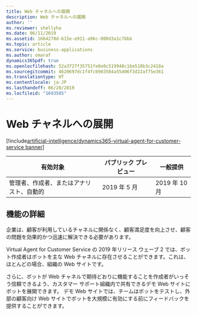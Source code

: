 ```yaml
---
title: Web チャネルへの展開
description: Web チャネルへの展開
author: ''
ms.reviewer: shellyha
ms.date: 06/11/2019
ms.assetid: 1664278d-615e-e911-a96c-000d3a1c7bbb
ms.topic: article
ms.service: business-applications
ms.author: omaraf
dynamics365pdf: true
ms.openlocfilehash: 52a3727f35751fe8e0c519948c16e518b3c2418a
ms.sourcegitcommit: 4620697dc1f4fc6903504a55406f3d22af75e361
ms.translationtype: HT
ms.contentlocale: ja-JP
ms.lasthandoff: 06/20/2019
ms.locfileid: "1693585"
---
```

# <a name="deployment-to-web-channels"></a>Web チャネルへの展開
[!include[artificial-intelligence/dynamics365-virtual-agent-for-customer-service banner](../includes/artificial-intelligence/dynamics365-virtual-agent-for-customer-service.md)]

| 有効対象    |  パブリック プレビュー | 一般提供 | 
| ---------- | ---------- |---------- |
|管理者、作成者、またはアナリスト、自動的|2019 年 5 月| 2019 年 10 月|






## <a name="feature-details"></a>機能の詳細
<!--feature detail start -->
企業は、顧客が利用しているチャネルに関係なく、顧客満足度を向上させ、顧客の問題を効果的かつ迅速に解決できる必要があります。 

Virtual Agent for Customer Service の 2019 年リリース ウェーブ 2 では、ボット作成者はボットを主な Web チャネルに存在させることができます。これは、ほとんどの場合、組織の Web サイトです。 

さらに、ボットが Web チャネルで期待どおりに機能することを作成者がいっそう信頼できるよう、カスタマー サポート組織内で共有できるデモ Web サイトにボットを展開できます。 デモ Web サイトでは、チームはボットをテストし、外部の顧客向け Web サイトでボットを大規模に有効にする前にフィードバックを提供することができます。 

<!--
![](media/deployment-web-channels-1.png "")--> <!-- Picture 372304502 -->
<!--feature detail end -->










